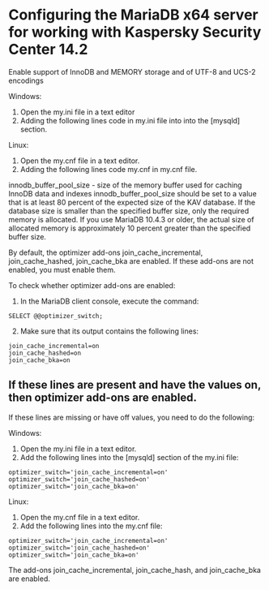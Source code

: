 # Configuring the MariaDB x64 server for working with Kaspersky Security Center 14.2 # 
Enable support of InnoDB and MEMORY storage and of UTF-8 and UCS-2 encodings

Windows: 
1. Open the my.ini file in a text editor
2. Adding the following lines code in my.ini file into into the [mysqld] section. 

Linux: 
1. Open the my.cnf file in a text editor.
2. Adding the following lines code my.cnf in my.cnf file.

innodb_buffer_pool_size - size of the memory buffer used for caching InnoDB data and indexes
innodb_buffer_pool_size should be set to a value that is at least 80 percent of the expected size of the KAV database. If the database size is smaller than the specified buffer size, only the required memory is allocated. If you use MariaDB 10.4.3 or older, the actual size of allocated memory is approximately 10 percent greater than the specified buffer size.

By default, the optimizer add-ons join_cache_incremental, join_cache_hashed, join_cache_bka are enabled. If these add-ons are not enabled, you must enable them.

To check whether optimizer add-ons are enabled:

1. In the MariaDB client console, execute the command:
```
SELECT @@optimizer_switch;
```
2. Make sure that its output contains the following lines:
```
join_cache_incremental=on
join_cache_hashed=on
join_cache_bka=on
```
If these lines are present and have the values on, then optimizer add-ons are enabled.
--------------------------------------------------------------------------------------
If these lines are missing or have off values, you need to do the following:

Windows:
1. Open the my.ini file in a text editor.
2. Add the following lines into the [mysqld] section of the my.ini file:
```
optimizer_switch='join_cache_incremental=on'
optimizer_switch='join_cache_hashed=on'
optimizer_switch='join_cache_bka=on'
```
Linux:
1. Open the my.cnf file in a text editor.
2. Add the following lines into the my.cnf file:
```
optimizer_switch='join_cache_incremental=on'
optimizer_switch='join_cache_hashed=on'
optimizer_switch='join_cache_bka=on'
```
The add-ons join_cache_incremental, join_cache_hash, and join_cache_bka are enabled.
